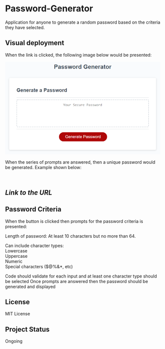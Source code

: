 # Password-Generator
Application for anyone to generate a random password based on the criteria they have selected. 

## Visual deployment

When the link is clicked, the following image below would be presented:

<img src="assets/05-javascript-challenge-demo.png" alt text="image of first page">

When the series of prompts are answered, then a unique password would be generated. Example shown below:


<img src="" alt text="example of random password">


## *Link to the URL*



## Password Criteria

When the button is clicked then prompts for the password criteria is presented:

Length of password: At least 10 characters but no more than 64.

Can include character types:
<br>
Lowercase
<br>
Uppercase
<br>
Numeric
<br>
Special characters ($@%&*, etc)

Code should validate for each input and at least one character type should be selected
Once prompts are answered then the password should be generated and displayed



## License
MIT License

## Project Status
Ongoing